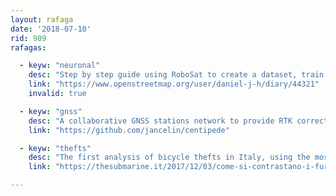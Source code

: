 ```yaml
---
layout: rafaga
date: '2018-07-10'
rid: 909
rafagas:

  - keyw: "neuronal"
    desc: "Step by step guide using RoboSat to create a dataset, train a segmentation model and extract buildings from aerial images"
    link: "https://www.openstreetmap.org/user/daniel-j-h/diary/44321"
    invalid: true

  - keyw: "gnss"
    desc: "A collaborative GNSS stations network to provide RTK correction open and low-cost signal to obtain centimeter precision"
    link: "https://github.com/jancelin/centipede"

  - keyw: "thefts"
    desc: "The first analysis of bicycle thefts in Italy, using the most interesting urban areas on alternative and sustainable mobility"
    link: "https://thesubmarine.it/2017/12/03/come-si-contrastano-i-furti-di-biciclette-in-tutta-italia/"

---
```

